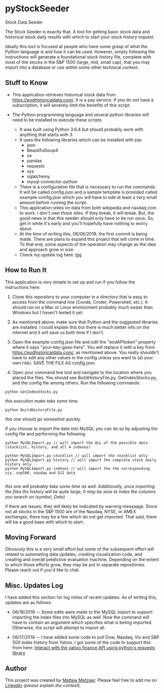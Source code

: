 # pyStockSeeder
Stock Data Seeder

The Stock Seeder is exactly that. A tool for getting basic stock data and historical stock daily results with which to start your stock history inquest. 

Ideally this tool is focused at people who have some grasp of what the Python language is and how it can be used. However, simply following the instructions will generate a foundational stock history file, complete with most of the stocks in the S&P 1500 (large, mid, small cap), that you may import into a database or use within some other technical context. 


## Stuff to Know

* This application retrieves historical stock data from https://eodhistoricaldata.com/. It is a pay service. If you do not have a subscription, it will severely limit the benefits of this script.

* The Python programming language and several python libraries will need to be installed to execute these scripts
    * It was built using Python 3.6.4 but should probably work with anything that starts with 3.
    * It uses the following libraries which can be installed with pip: 
        * json 
        * BeautifulSoup4
        * os
        * pandas
        * requests
        * sys
        * sqlalchemy
        * mysql-connector-python
     * There is a configuration file that is necessary to run the commands. It will be called config.json and a sample template is provided called example-config.json which you will have to edit at least a very small amount before running the script.
     * This application relies on data from both wikipedia and nasdaq.com to work. I don't own those sites. If they break, it will break. But, the good news is that this seeder should only have to be run once. So, get in while it's early and you'll hopefully have nothing to worry about. 
     * At the time of writing this, 06/06/2019, the first commit is being made. There are plans to expand this project that will come in time. To that end, some aspects of the operation may change as the idea and approach grow in size.
     * Check my update log here: [log](#log)
     
     
## How to Run It
This application is very simple to set up and run if you follow the instructions here: 

1. Clone this repository to your computer in a directory that is easy to access from the command line (Conda, Cmder, Powershell, etc.). It should run on a Mac or Linux environment probably much easier than Windows but I haven't tested it yet.

2. As mentioned above, make sure that Python and the suggested libraries are installed. I could explain this but there is much better info on the internet and it will save us both time if I don't. 

3. Open the example-config.json file and edit the "eodAPItoken" property where it says "your-key-goes-here". You will replace it with a key from https://eodhistoricaldata.com/, as mentioned above. You really shouldn't have to edit any other values in the config unless you want to (at your own risk). SAVE THE FILE AS *config.json*. 

4. Open your command line tool and navigate to the location where you placed the files. You should see BuildHistoryFile.py, GetIndexStocks.py, and the config file among others. Run the following commands: 

```
python GetIndexStocks.py
```
*this execution make take some time.*


```
python BuildHistoryFile.py
```
*this one should go somewhat quickly.*
     

If you choose to import the date into MySQL you can do so by adjusting the config file and performing the following:
```
python MySQLImport.py // will import the ALL of the possible data (stocklist, history, and all 4 indexes)

python MySQLImport.py stocklist // will import the stocklist only
python MySQLImport.py history // will import the complete stock daily history only
python MySQLImport.py indexes // will import the the corresponding vix, snp500, nasdaq and DJI data


```
*this one will probably take some time as well. Additionally, once importing the files the history will be quite large, It may be wise to index the columns you search on (symbol, Date)*

if there are issues, they will likely be indicated by warning messaage. Since not all stocks in the S&P 1500 are of the Nasdaq, NYSE, or AMEX exchanges, there may be a few which do not get imported. That said, there will be a good base with which to start. 


## Moving Forward

Obviously this is a very small effort but some of the subsequent effort will related to automating data updates, creating visualization code, and creating and overall predictive evaluation machine. Depending on the extent to which those efforts grow, they may be put in separate repositories. Please reach out if you'd like to chat.

## <a name="log"></a>Misc. Updates Log

I have added this section for log notes of recent updates. As of writing this, updates are as follows:

* 06/18/2019 -- Some edits were made to the MySQL import to support importing the index files into MySQL as well. Now the command will have to contain an argument which specifies what is beling imported. Otherwise, the script will attempt to import all.

* 06/17/2019 -- I have added some code to pull Dow, Nasdaq, Vix and S&P 500 index history from Yahoo. I got some of the code to support this from here: [Interact with the yahoo finance API using python's requests library](https://maikros.github.io/yahoo-finance-python/)



    
## Author
This project was created by [Mattew Metzger](https://matthewmetzgerx.github.io/). Please feel free to add me on [LinkedIn](https://www.linkedin.com/in/matthewmetzgerx/) (*please explain the context*).
